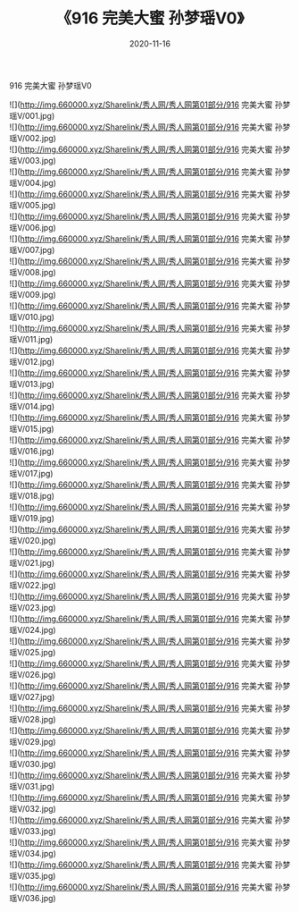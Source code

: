﻿---
layout: post
title:  《916 完美大蜜 孙梦瑶V0》
date:   2020-11-16
img: http://img.660000.xyz/Sharelink/秀人网/秀人网第01部分/916 完美大蜜 孙梦瑶V0/000.jpg
categories: [美女, 清纯, 唯美]
---

916 完美大蜜 孙梦瑶V0

  ![](http://img.660000.xyz/Sharelink/秀人网/秀人网第01部分/916 完美大蜜 孙梦瑶V/001.jpg) <br> ![](http://img.660000.xyz/Sharelink/秀人网/秀人网第01部分/916 完美大蜜 孙梦瑶V/002.jpg) <br> ![](http://img.660000.xyz/Sharelink/秀人网/秀人网第01部分/916 完美大蜜 孙梦瑶V/003.jpg) <br> ![](http://img.660000.xyz/Sharelink/秀人网/秀人网第01部分/916 完美大蜜 孙梦瑶V/004.jpg) <br> ![](http://img.660000.xyz/Sharelink/秀人网/秀人网第01部分/916 完美大蜜 孙梦瑶V/005.jpg) <br> ![](http://img.660000.xyz/Sharelink/秀人网/秀人网第01部分/916 完美大蜜 孙梦瑶V/006.jpg) <br> ![](http://img.660000.xyz/Sharelink/秀人网/秀人网第01部分/916 完美大蜜 孙梦瑶V/007.jpg) <br> ![](http://img.660000.xyz/Sharelink/秀人网/秀人网第01部分/916 完美大蜜 孙梦瑶V/008.jpg) <br> ![](http://img.660000.xyz/Sharelink/秀人网/秀人网第01部分/916 完美大蜜 孙梦瑶V/009.jpg) <br> ![](http://img.660000.xyz/Sharelink/秀人网/秀人网第01部分/916 完美大蜜 孙梦瑶V/010.jpg) <br> ![](http://img.660000.xyz/Sharelink/秀人网/秀人网第01部分/916 完美大蜜 孙梦瑶V/011.jpg) <br> ![](http://img.660000.xyz/Sharelink/秀人网/秀人网第01部分/916 完美大蜜 孙梦瑶V/012.jpg) <br> ![](http://img.660000.xyz/Sharelink/秀人网/秀人网第01部分/916 完美大蜜 孙梦瑶V/013.jpg) <br> ![](http://img.660000.xyz/Sharelink/秀人网/秀人网第01部分/916 完美大蜜 孙梦瑶V/014.jpg) <br> ![](http://img.660000.xyz/Sharelink/秀人网/秀人网第01部分/916 完美大蜜 孙梦瑶V/015.jpg) <br> ![](http://img.660000.xyz/Sharelink/秀人网/秀人网第01部分/916 完美大蜜 孙梦瑶V/016.jpg) <br> ![](http://img.660000.xyz/Sharelink/秀人网/秀人网第01部分/916 完美大蜜 孙梦瑶V/017.jpg) <br> ![](http://img.660000.xyz/Sharelink/秀人网/秀人网第01部分/916 完美大蜜 孙梦瑶V/018.jpg) <br> ![](http://img.660000.xyz/Sharelink/秀人网/秀人网第01部分/916 完美大蜜 孙梦瑶V/019.jpg) <br> ![](http://img.660000.xyz/Sharelink/秀人网/秀人网第01部分/916 完美大蜜 孙梦瑶V/020.jpg) <br> ![](http://img.660000.xyz/Sharelink/秀人网/秀人网第01部分/916 完美大蜜 孙梦瑶V/021.jpg) <br> ![](http://img.660000.xyz/Sharelink/秀人网/秀人网第01部分/916 完美大蜜 孙梦瑶V/022.jpg) <br> ![](http://img.660000.xyz/Sharelink/秀人网/秀人网第01部分/916 完美大蜜 孙梦瑶V/023.jpg) <br> ![](http://img.660000.xyz/Sharelink/秀人网/秀人网第01部分/916 完美大蜜 孙梦瑶V/024.jpg) <br> ![](http://img.660000.xyz/Sharelink/秀人网/秀人网第01部分/916 完美大蜜 孙梦瑶V/025.jpg) <br> ![](http://img.660000.xyz/Sharelink/秀人网/秀人网第01部分/916 完美大蜜 孙梦瑶V/026.jpg) <br> ![](http://img.660000.xyz/Sharelink/秀人网/秀人网第01部分/916 完美大蜜 孙梦瑶V/027.jpg) <br> ![](http://img.660000.xyz/Sharelink/秀人网/秀人网第01部分/916 完美大蜜 孙梦瑶V/028.jpg) <br> ![](http://img.660000.xyz/Sharelink/秀人网/秀人网第01部分/916 完美大蜜 孙梦瑶V/029.jpg) <br> ![](http://img.660000.xyz/Sharelink/秀人网/秀人网第01部分/916 完美大蜜 孙梦瑶V/030.jpg) <br> ![](http://img.660000.xyz/Sharelink/秀人网/秀人网第01部分/916 完美大蜜 孙梦瑶V/031.jpg) <br> ![](http://img.660000.xyz/Sharelink/秀人网/秀人网第01部分/916 完美大蜜 孙梦瑶V/032.jpg) <br> ![](http://img.660000.xyz/Sharelink/秀人网/秀人网第01部分/916 完美大蜜 孙梦瑶V/033.jpg) <br> ![](http://img.660000.xyz/Sharelink/秀人网/秀人网第01部分/916 完美大蜜 孙梦瑶V/034.jpg) <br> ![](http://img.660000.xyz/Sharelink/秀人网/秀人网第01部分/916 完美大蜜 孙梦瑶V/035.jpg) <br> ![](http://img.660000.xyz/Sharelink/秀人网/秀人网第01部分/916 完美大蜜 孙梦瑶V/036.jpg) <br>